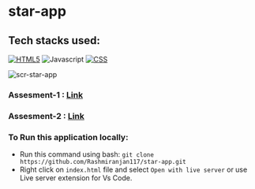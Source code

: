 # star-app

## Tech stacks used:
[![HTML5](https://img.shields.io/badge/HTML5-%23E34F26?style=for-the-badge&logo=html5&logoColor=white)](https://developer.mozilla.org/en-US/docs/Web/Guide/HTML/HTML5)
![Javascript](https://img.shields.io/badge/JavaScript-323330?style=for-the-badge&amp;logo=javascript&amp;logoColor=F7DF1E)
[![CSS](https://img.shields.io/badge/CSS-1572B6?style=for-the-badge&logo=css3&logoColor=white)](https://www.w3.org/Style/CSS/)


![scr-star-app](https://github.com/Rashmiranjan117/star-app/assets/107473816/49d7b829-0bc9-466e-af46-bce30193e8bc)



### Assesment-1 : <a href="https://endearing-capybara-4a1168.netlify.app/" target="blank">Link</a>

### Assesment-2 : <a href="https://replit.com/@RashmiranjanMah/MinimumPlane#index.js" target="blank">Link</a> 

### To Run this application locally:

- Run this command using bash: ```git clone https://github.com/Rashmiranjan117/star-app.git```
- Right click on ```index.html``` file and select ```Open with live server``` or use Live server extension for Vs Code.
